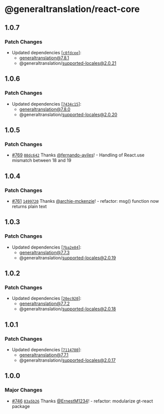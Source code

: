 # @generaltranslation/react-core

## 1.0.7

### Patch Changes

- Updated dependencies [[`c0fdcee`](https://github.com/generaltranslation/gt/commit/c0fdceef888fc76dea6edd17e2c488c8ac61a20c)]:
  - generaltranslation@7.8.1
  - @generaltranslation/supported-locales@2.0.21

## 1.0.6

### Patch Changes

- Updated dependencies [[`7434c15`](https://github.com/generaltranslation/gt/commit/7434c1503c2a62bdb90d4058f903a56331276365)]:
  - generaltranslation@7.8.0
  - @generaltranslation/supported-locales@2.0.20

## 1.0.5

### Patch Changes

- [#769](https://github.com/generaltranslation/gt/pull/769) [`08dc642`](https://github.com/generaltranslation/gt/commit/08dc642bcbcc46d83b8ee6312200bc64a1fb84e3) Thanks [@fernando-aviles](https://github.com/fernando-aviles)! - Handling of React.use mismatch between 18 and 19

## 1.0.4

### Patch Changes

- [#761](https://github.com/generaltranslation/gt/pull/761) [`1499720`](https://github.com/generaltranslation/gt/commit/149972082ec9ce02953cdbb3290e9a0364e58a33) Thanks [@archie-mckenzie](https://github.com/archie-mckenzie)! - refactor: msg() function now returns plain text

## 1.0.3

### Patch Changes

- Updated dependencies [[`7ba2e84`](https://github.com/generaltranslation/gt/commit/7ba2e8412b608aa3415f4865dc26adbbd3daa236)]:
  - generaltranslation@7.7.3
  - @generaltranslation/supported-locales@2.0.19

## 1.0.2

### Patch Changes

- Updated dependencies [[`20ec920`](https://github.com/generaltranslation/gt/commit/20ec920ecf3fb04e464f281400429c68f3c1a701)]:
  - generaltranslation@7.7.2
  - @generaltranslation/supported-locales@2.0.18

## 1.0.1

### Patch Changes

- Updated dependencies [[`7114780`](https://github.com/generaltranslation/gt/commit/71147803bf3e4cf21556ffb9b5f77756e283a32a)]:
  - generaltranslation@7.7.1
  - @generaltranslation/supported-locales@2.0.17

## 1.0.0

### Major Changes

- [#746](https://github.com/generaltranslation/gt/pull/746) [`83a5b26`](https://github.com/generaltranslation/gt/commit/83a5b26cc70f9a7378bbcafbf6c035462598fc8a) Thanks [@ErnestM1234](https://github.com/ErnestM1234)! - refactor: modularize gt-react package
